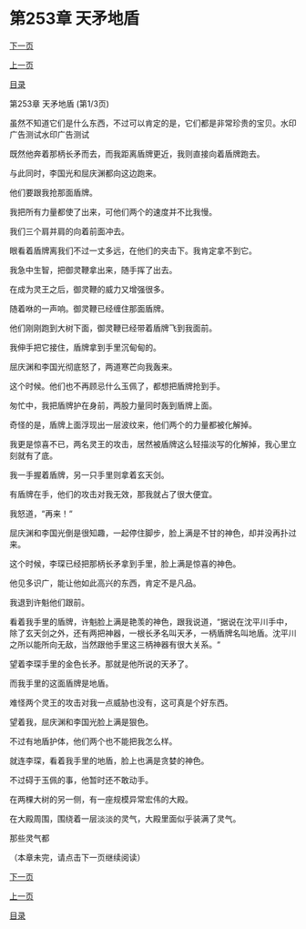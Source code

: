 <h1>第253章    天矛地盾</h1>
            <div><p><a href="./757_%E7%AC%AC253%E7%AB%A0_%E5%A4%A9%E7%9F%9B%E5%9C%B0%E7%9B%BE.md">下一页</a></p><p><a href="./755_%E7%AC%AC252%E7%AB%A0_%E7%81%B5%E6%9E%9C.md">上一页</a></p><p><a href="../">目录</a></p></div>
            <div><p>第253章    天矛地盾 (第1/3页)</p><p>虽然不知道它们是什么东西，不过可以肯定的是，它们都是非常珍贵的宝贝。水印广告测试水印广告测试</p><p>既然他奔着那柄长矛而去，而我距离盾牌更近，我则直接向着盾牌跑去。</p><p>与此同时，李国光和屈庆渊都向这边跑来。</p><p>他们要跟我抢那面盾牌。</p><p>我把所有力量都使了出来，可他们两个的速度并不比我慢。</p><p>我们三个肩并肩的向着前面冲去。</p><p>眼看着盾牌离我们不过一丈多远，在他们的夹击下。我肯定拿不到它。</p><p>我急中生智，把御灵鞭拿出来，随手挥了出去。</p><p>在成为灵王之后，御灵鞭的威力又增强很多。</p><p>随着咻的一声响。御灵鞭已经缠住那面盾牌。</p><p>他们刚刚跑到大树下面，御灵鞭已经带着盾牌飞到我面前。</p><p>我伸手把它接住，盾牌拿到手里沉甸甸的。</p><p>屈庆渊和李国光彻底怒了，两道寒芒向我轰来。</p><p>这个时候。他们也不再顾忌什么玉佩了，都想把盾牌抢到手。</p><p>匆忙中，我把盾牌护在身前，两股力量同时轰到盾牌上面。</p><p>奇怪的是，盾牌上面浮现出一层波纹来，他们两个的力量都被化解掉。</p><p>我更是惊喜不已，两名灵王的攻击，居然被盾牌这么轻描淡写的化解掉，我心里立刻就有了底。</p><p>我一手握着盾牌，另一只手里则拿着玄天剑。</p><p>有盾牌在手，他们的攻击对我无效，那我就占了很大便宜。</p><p>我怒道，“再来！“</p><p>屈庆渊和李国光倒是很知趣，一起停住脚步，脸上满是不甘的神色，却并没再扑过来。</p><p>这个时候，李琛已经把那柄长矛拿到手里，脸上满是惊喜的神色。</p><p>他见多识广，能让他如此高兴的东西，肯定不是凡品。</p><p>我退到许魁他们跟前。</p><p>看着我手里的盾牌，许魁脸上满是艳羡的神色，跟我说道，“据说在沈平川手中，除了玄天剑之外，还有两把神器，一根长矛名叫天矛，一柄盾牌名叫地盾。沈平川之所以能所向无敌，当然跟他手里这三柄神器有很大关系。“</p><p>望着李琛手里的金色长矛。那就是他所说的天矛了。</p><p>而我手里的这面盾牌是地盾。</p><p>难怪两个灵王的攻击对我一点威胁也没有，这可真是个好东西。</p><p>望着我，屈庆渊和李国光脸上满是狠色。</p><p>不过有地盾护体，他们两个也不能把我怎么样。</p><p>就连李琛，看着我手里的地盾，脸上也满是贪婪的神色。</p><p>不过碍于玉佩的事，他暂时还不敢动手。</p><p>在两棵大树的另一侧，有一座规模异常宏伟的大殿。</p><p>在大殿周围，围绕着一层淡淡的灵气，大殿里面似乎装满了灵气。</p><p>那些灵气都</p><p>（本章未完，请点击下一页继续阅读）</p></div>
            <div><p><a href="./757_%E7%AC%AC253%E7%AB%A0_%E5%A4%A9%E7%9F%9B%E5%9C%B0%E7%9B%BE.md">下一页</a></p><p><a href="./755_%E7%AC%AC252%E7%AB%A0_%E7%81%B5%E6%9E%9C.md">上一页</a></p><p><a href="../">目录</a></p></div>